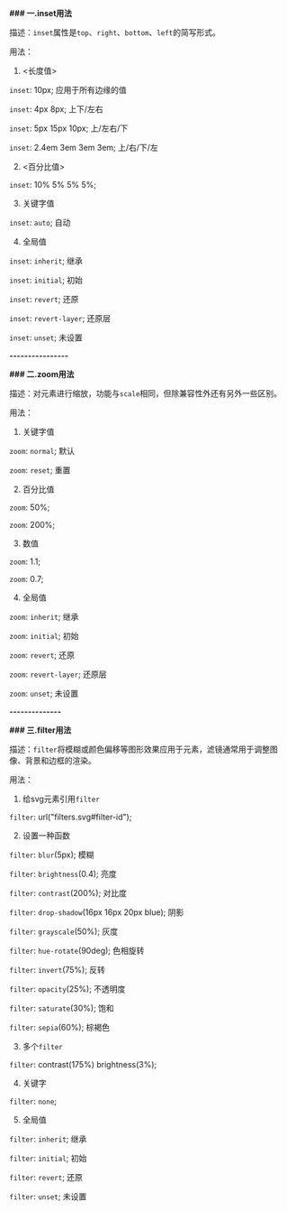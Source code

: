 **### 一.inset用法**

描述：`inset`属性是`top`、`right`、`bottom`、`left`的简写形式。<br/>

用法：

1. <长度值><br/>

`inset`: 10px; 应用于所有边缘的值<br/>

`inset`: 4px 8px; 上下/左右<br/>

`inset`: 5px 15px 10px; 上/左右/下<br/>

`inset`: 2.4em 3em 3em 3em; 上/右/下/左<br/>



2. <百分比值><br/>

`inset`: 10% 5% 5% 5%;<br/>



3. 关键字值

`inset`: `auto`; 自动<br/>



4. 全局值

`inset`: `inherit`; 继承<br/>

`inset`: `initial`; 初始<br/>

`inset`: `revert`; 还原<br/>

`inset`: `revert-layer`; 还原层<br/>

`inset`: `unset`; 未设置<br/>

**----------------**

**### 二.zoom用法**

描述：对元素进行缩放，功能与`scale`相同，但除兼容性外还有另外一些区别。<br/>

用法：

1. 关键字值<br/>

`zoom`: `normal`; 默认<br/>

`zoom`: `reset`; 重置<br/>



2. 百分比值<br/>

`zoom`: 50%;<br/>

`zoom`: 200%;<br/>



3. 数值

`zoom`: 1.1;

`zoom`: 0.7;



4. 全局值

`zoom`: `inherit`; 继承

`zoom`: `initial`; 初始

`zoom`: `revert`; 还原

`zoom`: `revert-layer`; 还原层

`zoom`: `unset`; 未设置

**--------------**

**### 三.filter用法**

描述：`filter`将模糊或颜色偏移等图形效果应用于元素，滤镜通常用于调整图像、背景和边框的渲染。

用法：

1. 给svg元素引用`filter`

`filter`: url("filters.svg#filter-id");



2. 设置一种函数

`filter`: `blur`(5px); 模糊

`filter`: `brightness`(0.4); 亮度

`filter`: `contrast`(200%); 对比度

`filter`: `drop-shadow`(16px 16px 20px blue); 阴影

`filter`: `grayscale`(50%); 灰度

`filter`: `hue-rotate`(90deg); 色相旋转

`filter`: `invert`(75%); 反转

`filter`: `opacity`(25%); 不透明度

`filter`: `saturate`(30%); 饱和

`filter`: `sepia`(60%); 棕褐色



3. 多个`filter`

`filter`: contrast(175%) brightness(3%);



4. 关键字

`filter`: `none`;



5. 全局值

`filter`: `inherit`; 继承

`filter`: `initial`; 初始

`filter`: `revert`; 还原

`filter`: `unset`; 未设置
